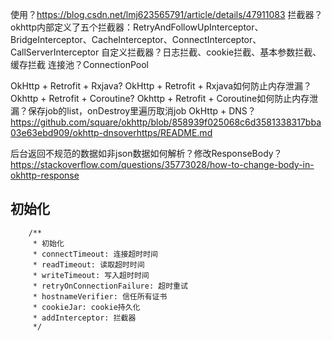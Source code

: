

使用？https://blog.csdn.net/lmj623565791/article/details/47911083
拦截器？okhttp内部定义了五个拦截器：RetryAndFollowUpInterceptor、BridgeInterceptor、CacheInterceptor、ConnectInterceptor、CallServerInterceptor
自定义拦截器？日志拦截、cookie拦截、基本参数拦截、缓存拦截
连接池？ConnectionPool



OkHttp + Retrofit + Rxjava?
OkHttp + Retrofit + Rxjava如何防止内存泄漏？
Okhttp + Retrofit + Coroutine?
Okhttp + Retrofit + Coroutine如何防止内存泄漏？保存job的list，onDestroy里遍历取消job
OkHttp + DNS？https://github.com/square/okhttp/blob/858939f025068c6d3581338317bba03e63ebd909/okhttp-dnsoverhttps/README.md


后台返回不规范的数据如非json数据如何解析？修改ResponseBody？https://stackoverflow.com/questions/35773028/how-to-change-body-in-okhttp-response



## 初始化
```
    /**
     * 初始化
     * connectTimeout: 连接超时时间
     * readTimeout: 读取超时时间
     * writeTimeout: 写入超时时间
     * retryOnConnectionFailure: 超时重试
     * hostnameVerifier: 信任所有证书
     * cookieJar: cookie持久化
     * addInterceptor: 拦截器
     */
```
 
